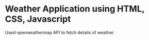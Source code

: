# Weather Application using HTML, CSS, Javascript
Used openweathermap API to fetch details of weather.